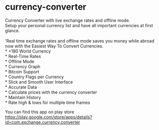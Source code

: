 # currency-converter
Currency Converter with live exchange rates and offline mode. </br>Setup your personal currency list and have all important currencies at first glance. </br></br>'Real time exchange rates and offline mode saves you money while abroad now with the Easiest Way To Convert Currencies.  </br>* +180 World Currency </br>* Real-Time Rates </br>* Offline Mode </br>* Currency Graph </br>* Bitcoin Support </br>* Country Flags per Currency </br>* Slick and Smooth User Interface </br>* Accurate Data </br>* Calculate prices with the currency converter </br>* Maintain History </br>* Rate high &amp; lows for multiple time frames

You can find this app on play store https://play.google.com/store/apps/details?id=com.exchange.currency.converter

